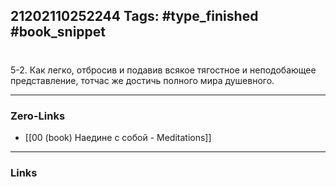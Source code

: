 21202110252244
Tags: #type_finished #book_snippet 
---
# 

 5-2. Как легко, отбросив и подавив всякое тягостное и неподобающее представление, тотчас же достичь полного мира душевного. 

---
### Zero-Links
 - [[00 (book) Наедине с собой - Meditations]]
---
### Links
